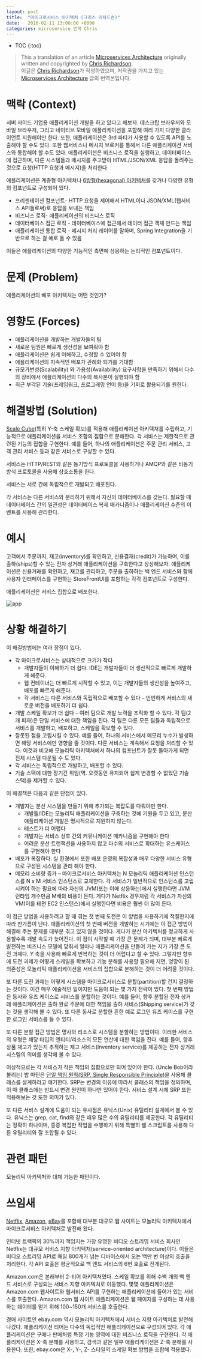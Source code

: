```yaml
---
layout: post
title:  "마이크로서비스 아키텍처 (크리스 리차드슨)"
date:   2016-02-11 13:00:00 +0000
categories: microservice 번역 Chris
---
```


* TOC
{:toc}

> This a translation of an article [Microservices Architecture](http://microservices.io/patterns/microservices.html) originally written and copyrighted by [Chris Richardson](http://twitter.com/crichardson).      
이글은 [Chris Richardson](http://twitter.com/crichardson)가 작성하였으며, 저작권을 가지고 있는 [Microservices Architecture](http://microservices.io/patterns/microservices.html) 글의 번역본입니다.

# 맥락 (Context)

서버 사이드 기업용 애플리케이션 개발을 하고 있다고 해보자. 데스크탑 브라우저와 모바일 브라우저, 그리고 네이티브 모바일 애플리케이션을 포함해 여러 가지 다양한 클라이언트 지원해야만 한다. 또한, 애플리케이션은 3rd 파티가 사용할 수 있도록 API를 노출해야 할 수도 있다. 또한 웹서비스나 메시지 브로커를 통해서 다른 애플리케이션 서비스와 통합해야 할 수도 있다. 애플리케이션은 비즈니스 로직을 실행하고, 데이터베이스에 접근하며, 다른 시스템들과 메시지를 주고받아 HTML/JSON/XML 응답을 돌려주는 것으로 요청(HTTP 요청과 메시지)을 처리한다

애플리케이션은 계층형 아키텍처나 [6방형(hexagonal) 아키텍처](http://alistair.cockburn.us/Hexagonal+architecture)를 갖거나 다양한 유형의 컴포넌트로 구성되어 있다.

- 프리젠테이션 컴포넌트- HTTP 요청을 제어해서 HTML이나 JSON/XML(웹서비스 API들로써)로 응답을 보내는 책임
- 비즈니스 로직- 애플리케이션의 비즈니스 로직
- 데이터베이스 접근 로직 - 데이터베이스에 접근해서 데이터 접근 객체 만드는 책임
- 애플리케이션 통합 로직 - 메시지 처리 레이어를 말하며, Spring Integration을 기반으로 하는 걸 예로 들 수 있음

이들은 애플리케이션의 다양한 기능적인 측면에 상응하는 논리적인 컴포넌트이다.

# 문제 (Problem)

애플리케이션의 배포 아키텍처는 어떤 것인가?

# 영향도 (Forces)

- 애플리케이션을 개발하는 개발자들의 팀
- 새로운 팀원은 빠르게 생산성을 보여줘야 함
- 애플리케이션은 쉽게 이해하고, 수정할 수 있어야 함
- 애플리케이션의 지속적인 배포가 관례화 되기를 기대함
- 규모가변성(Scalability) 와 가용성(Availability) 요구사항을 만족하기 위해서 다수의 장비에서 애플리케이션의 다수의 복사본이 실행되야 함
- 최근 부각된 기술(프레임워크, 프로그래밍 언어 등)을 기회로 활용되기를 원한다.

# 해결방법 (Solution)
[Scale Cube](http://microservices.io/articles/scalecube.html)(특히 Y-축 스케일 확보)를 적용해 애플리케이션 아키텍처를 수립하고, 기능적으로 애플리케이션을 서비스 조합의 집합으로 분해한다. 각 서비스는 제한적으로 관련된 기능의 집합을 구현한다. 예를 들어, 하나의 애플리케이션은 주문 관리 서비스, 고객 관리 서비스 등과 같은 서비스로 구성할 수 있다.

서비스는 HTTP/REST와 같은 동기방식 프로토콜을 사용하거나 AMQP와 같은 비동기 방식 프로토콜을 사용해 상호소통을 한다.

서비스는 서로 간에 독립적으로 개발되고 배포된다.

각 서비스는 다른 서비스와 분리하기 위해서 자신의 데이터베이스를 갖는다. 필요할 때 데이터베이스 간의 일관성은 데이터베이스 복제 매카니즘이나 애플리케이션 수준의 이벤트를 사용해 관리한다.

# 예시
고객에서 주문까지, 재고(inventory)를 확인하고, 신용결재(credit)가 가능하며, 이를 출하(ships)할 수 있는 전자 상거래 애플리케이션을 구축한다고 상상해보자. 애플리케이션은 신용거래를 확인하고, 재고를 관리하고, 주문을 출하하는 백 엔드 서비스와 함께 사용자 인터페이스를 구현하는 StoreFrontUI를 포함하는 각각 컴포넌트로 구성한다.

애플리케이션은 서비스 집합으로 배포한다.

![app](http://microservices.io/i/DecomposingApplications.027.jpg)

# 상황 해결하기
이 해결방법에는 여러 장점이 있다.

- 각 마이크로서비스는 상대적으로 크기가 작다
	- 개발자들이 이해하기 더 쉽다. IDE는 개발자들이 더 생산적으로 빠르게 개발하게 해준다.
	- 웹 컨테이너는 더 빠르게 시작할 수 있고, 이는 개발자들의 생산성을 높여주고, 배포를 빠르게 해준다.
	- 각 서비스는 다른 서비스와 독립적으로 배포할 수 있다 – 빈번하게 서비스의 새로운 버전을 배포하기 더 쉽다.
- 개발 스케일 확보가 더 쉽다 – 여러 팀으로 개발 노력을 조직화 할 수 있다. 각 팀(2개 피자)은 단일 서비스에 대한 책임을 진다. 각 팀은 다른 모든 팀들과 독립적으로 서비스를 개발하고, 배포하고, 스케일을 확보할 수 있다.
- 잘못된 점을 고립시킬 수 있다. 예를 들어, 하나의 서비스에서 메모리 누수가 발생하면 해당 서비스에만 영향을 줄 것이다. 다른 서비스는 계속해서 요청을 처리할 수 있다. 이것과 비교해 모놀리틱 아키텍처에서 하나의 컴포넌트가 잘못 돌아가게 되면 전체 시스템 다운될 수 도 있다.
- 각 서비스는 독립적으로 개발하고, 배포할 수 있다.
- 기술 스택에 대한 장기간 위임(역. 오랫동안 유지되어 쉽게 변경할 수 없었던 기술 스택)을 제거할 수 있다.

이 해결책은 다음과 같은 단점이 있다.

- 개발자는 분산 시스템을 만들기 위해 추가되는 복잡도를 다뤄야만 한다.
	- 개발툴/IDE는 모놀리틱 애플리케이션을 구축하는 것에 기원을 두고 있고, 분산 애플리케이션 개발은 명시적으로 지원하지 않는다.
	- 테스트가 더 어렵다
	- 개발자는 서비스 상호 간의 커뮤니케이션 매카니즘을 구현해야 한다
	- 어려운 분산 트랜잭션을 사용하지 않고 다수의 서비스로 확대하는 유스케이스를 구현해야 한다
- 배포가 복잡하다. 실 환경에서 또한 배포 운영의 복잡성과 매우 다양한 서비스 유형으로 구성된 시스템을 관리 해야 한다.
- 메모리 소비량 증가 – 마이크로서비스 아키텍처는 N 모놀리틱 애플리케이션 인스턴스를 N x M 서비스 인스턴스로 교체한다. 각 서비스가 일반적으로 인스턴스를 고립시켜야 하는 필요에 따라 자신의 JVM(또는 이에 상응하는)에서 실행한다면 JVM 런타임 개수만큼 M배의 비용이 든다. 게다가 Netflix 경우처럼 각 서비스가 자신의 VM(이를 테면 EC2 인스턴스)에서 실행한다면 비용은 훨씬 더 많이 든다.

이 접근 방법을 사용하려고 할 때 겪는 첫 번째 도전은 이 방법을 사용하기에 적절한지에 따라 판가름이 난다. 애플리케이션의 첫 번째 버전을 개발하는 시기에는 이 접근 방법이 해결해 주는 문제를 대부분 겪고 있지 않을 것이다. 게다가 분산 아키텍처를 정교하게 사용할수록 개발 속도가 늦어진다. 이 점이 시작할 때 가장 큰 문제가 되며, 대부분 빠르게 발전하는 비즈니스 모델에 맞춰서 얼마나 애플리케이션을 만들어 가는 지가 가장 큰 도전 과제다. Y 축을 사용해 빠르게 반복하는 것이 더 어렵다고 할 수 있다. 그렇지만 향후에 도전 과제가 어떻게 스케일을 확보하고 기능 분해를 사용할 필요해 지면, 엉망이 된 의존성은 모놀리틱 애플리케이션을 서비스의 집합으로 분해하는 것이 더 어려울 것이다.

또 다른 도전 과제는 어떻게 시스템을 마이크로서비스로 분할(partition)할 건지 결정하는 것이다. 이건 매우 예술적인 일이지만 도움이 되는 몇 가지 전략이 있다. 첫 번째 방법은 동사와 유즈 케이스로 서비스를 분할하는 것이다. 예를 들어, 향후 분할된 전자 상거래 애플리케이션은 출하 완료 주문에 대한 책임을 출하 서비스(Shipping service)가 갖는 것을 생각해 볼 수 있다. 또 다른 동사로 분할한 흔한 예로 로그인 유즈 케이스를 구현한 로그인 서비스를 들 수 있다.

또 다른 분할 접근 방법은 명사와 리소스로 시스템을 분할하는 방법이다. 이러한 서비스의 유형은 해당 타입의 엔티티/리소스의 모든 연산에 대한 책임을 진다. 예를 들어, 향후 상품 재고가 있는지 추적하는 재고 서비스(Inventory service)를 제공하는 전자 상거래 시스템의 의미를 생각해 볼 수 있다.

이상적으로는 각 서비스가 작은 책임의 집합으로만 되어 있어야 한다. (Uncle Bob이라 불리는) 밥 마틴은 [단일 책임 원칙(SRP, Single Responsible Principle)](http://www.objectmentor.com/resources/articles/srp.pdf)을 사용해 클래스를 설계하라고 얘기한다. SRP는 변경의 이유에 따라서 클래스의 책임을 정의하며, 이 때 클래스에는 반드시 변경 원인이 하나만 있어야 한다.  서비스 설계 시에 SRP 또한 적용해보는 것 또한 의미가 있다.

또 다른 서비스 설계에 도움이 되는 유사점은 유닉스(Unix) 유틸리티 설계에서 볼 수 있다. 유닉스는 grep, cat, find와 같은 매우 많은 수의 유틸리티를 제공한다. 각 유틸리티는 정확히 하나이며, 종종 복잡한 작업을 수행하기 위해 특별히 쉘 스크립트를 사용해 다른 유틸리티와 잘 조합될 수 있다.

# 관련 패턴
모놀리틱 아키텍처와 대체 가능한 패턴이다.

# 쓰임새
[Netflix](http://techblog.netflix.com/), [Amazon](http://highscalability.com/blog/2007/9/18/amazon-architecture.html), [eBay](http://www.addsimplicity.com/downloads/eBaySDForum2006-11-29.pdf)를 포함해 대부분 대규모 웹 사이트는 모놀리틱 아키텍처에서 마이크로서비스 아키텍처로 발전해 왔다.

인터넷 트랙픽의 30%까지 책임지는 가장 유명한 비디오 스트리밍 서비스 회사인 Netflix는 대규모 서비스 지향 아키텍처(service-oriented architecture)이다. 이들은 비디오 스트리밍 API로 매일 800개가 넘는 디바이스에서 오는 백만 번 이상의 호출을 처리한다. 각 API 호출은 평균적으로 백 엔드 서비스의 6번 호출로 전개된다.

Amazon.com은 본래부터 2-티어 아키텍처였다. 스케일 확보를 위해 수백 개의 백 엔드 서비스로 구성되는 서비스 지향 아키텍처로 이동했다. 몇몇 애플리케이션은 Amazon.com 웹사이트와 웹서비스 API를 구현하는 애플리케이션에 들어가 있는 서비스를 호출한다. Amazon.com 웹 사이트 애플리케이션은 웹 페이지를 구성하는 데 사용하는 데이터를 얻기 위해 100~150개 서비스를 호출한다.

경매 사이트인 ebay.com 역시 모놀리틱 아키텍처에서 서비스 지향 아키텍처로 발전해나갔다. 애플리케이션 티어는 다수의 독립적인 애플리케이션으로 구성되어 있다. 각 애플리케이션은 구매나 판매처럼 특정 기능 영역에 대한 비즈니스 로직을 구현한다. 각 애플리케이션은 X-축 분해를 사용하고, 검색과 같은 일부 애플리케이션은 Z-축 분해를 사용한다. 또한, ebay.com은 X-, Y-, Z- 스타일의 스케일 확보 방법을 조합해 적용했다.
